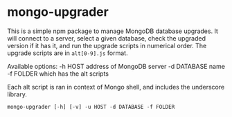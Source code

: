 # mongo-upgrader

This is a simple npm package to manage MongoDB database upgrades. 
It will connect to a server, select a given database, check the upgraded version if it has it, and run the upgrade scripts in numerical order. The upgrade scripts are in ```alt[0-9].js``` format.

Available options:
-h HOST address of MongoDB server
-d DATABASE name
-f FOLDER which has the alt scripts

Each alt script is ran in context of Mongo shell, and includes the underscore library.

```
mongo-upgrader [-h] [-v] -u HOST -d DATABASE -f FOLDER
```